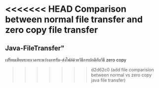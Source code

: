 <<<<<<< HEAD
Comparison between normal file transfer and zero copy file transfer
=======
## Java-FileTransfer"
เปรียบเทียบระยะเวลาระหว่างการรับ-ส่งไฟล์ด้วยวิธีการปกติกับวิธี zero copy
>>>>>>> d2d62c0 (add file comparision between normal vs zero copy java file transfer)
